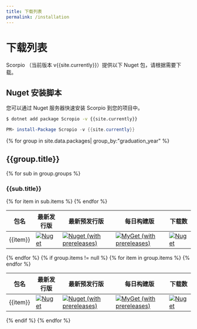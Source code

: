 ```yaml
---
title: 下载列表
permalink: /installation
---
```


# 下载列表

Scorpio （当前版本 v{{site.currently}}）提供以下 Nuget 包，请根据需要下载。

## Nuget 安装脚本

您可以通过 Nuget 服务器快速安装 Scorpio 到您的项目中。

``` bash
$ dotnet add package Scropio -v {{site.currently}}
```

``` powershell
PM> install-Package Scropio -v {{site.currently}}
```

{% for group in site.data.packages| group_by:"graduation_year" %}
## {{group.title}}

{% for sub in group.groups %}
### {{sub.title}}

<table>
  <thead>
    <tr>
      <th>包名</th>
      <th>最新发行版</th>
      <th>最新预发行版</th>
      <th>每日构建版</th>
      <th>下载数</th>
    </tr>
  </thead>
  <tbody>
{% for item in sub.items %}
<tr>
      <td>{{item}}</td>
      <td><a href="https://www.nuget.org/packages/{{item}}"><img src="https://img.shields.io/nuget/v/{{item}}" alt="Nuget" /></a></td>
      <td><a href="https://www.nuget.org/packages/{{item}}"><img src="https://img.shields.io/nuget/vpre/{{item}}" alt="Nuget (with prereleases)" /></a></td>
      <td><a href="https://www.myget.org/feed/project-scorpio/package/nuget/{{item}}"><img src="https://img.shields.io/myget/project-scorpio/vpre/{{item}}" alt="MyGet (with prereleases)" /></a></td>
      <td><a href="https://www.nuget.org/packages/{{item}}"><img src="https://img.shields.io/nuget/dt/{{item}}" alt="Nuget" /></a></td>
    </tr>
    {% endfor %}
  </tbody>
</table>
{% endfor %}
{% if group.items != null %}
<table>
  <thead>
    <tr>
      <th>包名</th>
      <th>最新发行版</th>
      <th>最新预发行版</th>
      <th>每日构建版</th>
      <th>下载数</th>
    </tr>
  </thead>
  <tbody>
{% for item in group.items %}
<tr>
      <td>{{item}}</td>
      <td><a href="https://www.nuget.org/packages/{{item}}"><img src="https://img.shields.io/nuget/v/{{item}}" alt="Nuget" /></a></td>
      <td><a href="https://www.nuget.org/packages/{{item}}"><img src="https://img.shields.io/nuget/vpre/{{item}}" alt="Nuget (with prereleases)" /></a></td>
      <td><a href="https://www.myget.org/feed/project-scorpio/package/nuget/{{item}}"><img src="https://img.shields.io/myget/project-scorpio/vpre/{{item}}" alt="MyGet (with prereleases)" /></a></td>
      <td><a href="https://www.nuget.org/packages/{{item}}"><img src="https://img.shields.io/nuget/dt/{{item}}" alt="Nuget" /></a></td>
    </tr>
    {% endfor %}
  </tbody>
</table>
{% endif %}
{% endfor %}
